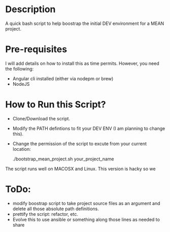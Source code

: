 # Description #
A quick bash script to help boostrap the initial DEV environment for a MEAN project.

# Pre-requisites
I will add details on how to install this as time permits.  However, you  need the following:

* Angular cli installed (either via nodepm or brew)
* NodeJS

# How to Run this Script? #
* Clone/Download the script.
* Modify the PATH defintions to fit your DEV ENV (I am planning to change this).
* Change the permission of the script to excute from your current location:

  ./bootstrap_mean_project.sh your_project_name


The script runs well on MACOSX and Linux.  This version is hacky so we 

# ToDo:
* modify boostrap script to take project source files as an argument and delete all those absolute path definitions.
* prettify the script: refactor, etc.
* Evolve this to use ansible or something along those lines as needed to share
